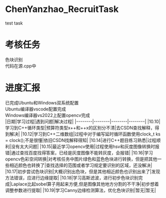 # ChenYanzhao_RecruitTask
test task
# 考核任务
色块识别  
代码在源.cpp中


# 进度汇报
已完成Ubuntu和Windows双系统配置  
     Ubuntu编译器vscode配置完成  
     Windows编译器vs2022上配置opencv完成  
|日期|学习过程|遇到问题|解决过程|
|--------|--------|--------|--------|
|10.10|学习到C++循环类型|预算符类型x++和++x的区别分不清|去CSDN查找解释，得到解决|
|10.12|学习到C++二维数组|过程中对于编写延时循环函数使用clock_t ks = clock();不是很懂|依旧CSDN找解释得知|
|10.14|进行C++题目练习熟悉|过程顺利|没有太大问题|
|10.15|最近学习opencv使用|过程使用hsv和灰度图像转换时报错|通过查找百度找得答案，已经是灰度图像不能转灰度，会报错|
|10.16|学习opencv色彩空间转换|对考核任务中图片绿色和蓝色色块进行转换，但是把其他一些相近颜色也转换了|查找选择的范围或者学习规定要识别的区域，还没解决|
|10.17|初步尝试色块识别|大概识别出色块，但是其他相近颜色也识别出来了|发现方法错误，应进行边缘提取|
|10.18|学习高斯滤波，进行初步色块识别完成|Laplace比起sobel算子用起来方便,但是图像其他地方分割的不干净|初步想着调整参数进行提取|
|10.19|学习Canny边缘检测算法，优化色块识别|暂无|暂无|
